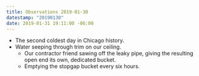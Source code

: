 ```yaml
---
title: Observations 2019-01-30
datestamp: "20190130"
date: 2019-01-31 19:11:00 -06:00
---
```


- The second coldest day in Chicago history.
- Water seeping through trim on our ceiling.
	- Our contractor friend sawing off the leaky pipe, giving the resulting open end its own, dedicated bucket.
	- Emptying the stopgap bucket every six hours.
